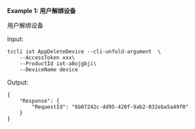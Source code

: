 **Example 1: 用户解绑设备**

用户解绑设备

Input: 

```
tccli iot AppDeleteDevice --cli-unfold-argument  \
    --AccessToken xxx\
    --ProductId iot-a8ojgbji\
    --DeviceName device
```

Output: 
```
{
    "Response": {
        "RequestId": "6b07242c-dd95-420f-9ab2-032eba5a49f0"
    }
}
```

